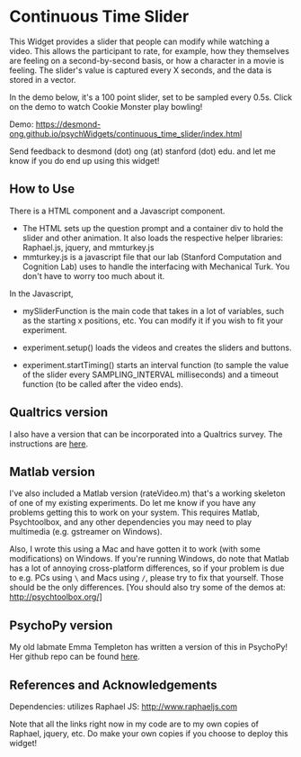# Continuous Time Slider

This Widget provides a slider that people can modify while watching a video. This allows the participant to rate, for example, how they themselves are feeling on a second-by-second basis, or how a character in a movie is feeling. The slider's value is captured every X seconds, and the data is stored in a vector.

In the demo below, it's a 100 point slider, set to be sampled every 0.5s. Click on the demo to watch Cookie Monster play bowling!

Demo: https://desmond-ong.github.io/psychWidgets/continuous_time_slider/index.html

Send feedback to desmond (dot) ong (at) stanford (dot) edu. and let me know if you do end up using this widget! 

## How to Use

There is a HTML component and a Javascript component.

- The HTML sets up the question prompt and a container div to hold the slider and other animation. It also loads the respective helper libraries: Raphael.js, jquery, and mmturkey.js
- mmturkey.js is a javascript file that our lab (Stanford Computation and Cognition Lab) uses to handle the interfacing with Mechanical Turk. You don't have to worry too much about it.

In the Javascript,
- mySliderFunction is the main code that takes in a lot of variables, such as the starting x positions, etc. You can modify it if you wish to fit your experiment.

- experiment.setup() loads the videos and creates the sliders and buttons.
- experiment.startTiming() starts an interval function (to sample the value of the slider every SAMPLING_INTERVAL milliseconds) and a timeout function (to be called after the video ends).


## Qualtrics version

I also have a version that can be incorporated into a Qualtrics survey.
The instructions are [here](QualtricsReadme.md).

## Matlab version

I've also included a Matlab version (rateVideo.m) that's a working skeleton of one of my existing experiments. Do let me know if you have any problems getting this to work on your system. This requires Matlab, Psychtoolbox, and any other dependencies you may need to play multimedia (e.g. gstreamer on Windows). 

Also, I wrote this using a Mac and have gotten it to work (with some modifications) on Windows. If you're running Windows, do note that Matlab has a lot of annoying cross-platform differences, so if your problem is due to e.g. PCs using `\` and Macs using `/`, please try to fix that yourself. Those should be the only differences. [You should also try some of the demos at: http://psychtoolbox.org/]

## PsychoPy version

My old labmate Emma Templeton has written a version of this in PsychoPy! Her github repo can be found [here](https://github.com/emtempleton/ConversationRatings).

## References and Acknowledgements

Dependencies: utilizes Raphael JS: http://www.raphaeljs.com

Note that all the links right now in my code are to my own copies of Raphael, jquery, etc. Do make your own copies if you choose to deploy this widget!
